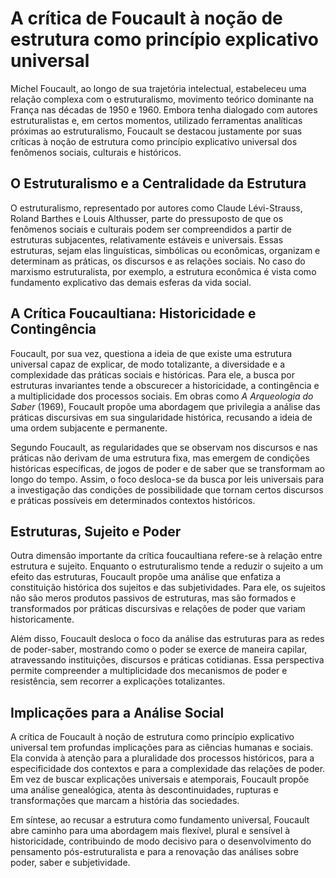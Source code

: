 # A crítica de Foucault à noção de estrutura como princípio explicativo universal

Michel Foucault, ao longo de sua trajetória intelectual, estabeleceu uma relação complexa com o estruturalismo, movimento teórico dominante na França nas décadas de 1950 e 1960. Embora tenha dialogado com autores estruturalistas e, em certos momentos, utilizado ferramentas analíticas próximas ao estruturalismo, Foucault se destacou justamente por suas críticas à noção de estrutura como princípio explicativo universal dos fenômenos sociais, culturais e históricos.

## O Estruturalismo e a Centralidade da Estrutura

O estruturalismo, representado por autores como Claude Lévi-Strauss, Roland Barthes e Louis Althusser, parte do pressuposto de que os fenômenos sociais e culturais podem ser compreendidos a partir de estruturas subjacentes, relativamente estáveis e universais. Essas estruturas, sejam elas linguísticas, simbólicas ou econômicas, organizam e determinam as práticas, os discursos e as relações sociais. No caso do marxismo estruturalista, por exemplo, a estrutura econômica é vista como fundamento explicativo das demais esferas da vida social.

## A Crítica Foucaultiana: Historicidade e Contingência

Foucault, por sua vez, questiona a ideia de que existe uma estrutura universal capaz de explicar, de modo totalizante, a diversidade e a complexidade das práticas sociais e históricas. Para ele, a busca por estruturas invariantes tende a obscurecer a historicidade, a contingência e a multiplicidade dos processos sociais. Em obras como *A Arqueologia do Saber* (1969), Foucault propõe uma abordagem que privilegia a análise das práticas discursivas em sua singularidade histórica, recusando a ideia de uma ordem subjacente e permanente.

Segundo Foucault, as regularidades que se observam nos discursos e nas práticas não derivam de uma estrutura fixa, mas emergem de condições históricas específicas, de jogos de poder e de saber que se transformam ao longo do tempo. Assim, o foco desloca-se da busca por leis universais para a investigação das condições de possibilidade que tornam certos discursos e práticas possíveis em determinados contextos históricos.

## Estruturas, Sujeito e Poder

Outra dimensão importante da crítica foucaultiana refere-se à relação entre estrutura e sujeito. Enquanto o estruturalismo tende a reduzir o sujeito a um efeito das estruturas, Foucault propõe uma análise que enfatiza a constituição histórica dos sujeitos e das subjetividades. Para ele, os sujeitos não são meros produtos passivos de estruturas, mas são formados e transformados por práticas discursivas e relações de poder que variam historicamente.

Além disso, Foucault desloca o foco da análise das estruturas para as redes de poder-saber, mostrando como o poder se exerce de maneira capilar, atravessando instituições, discursos e práticas cotidianas. Essa perspectiva permite compreender a multiplicidade dos mecanismos de poder e resistência, sem recorrer a explicações totalizantes.

## Implicações para a Análise Social

A crítica de Foucault à noção de estrutura como princípio explicativo universal tem profundas implicações para as ciências humanas e sociais. Ela convida à atenção para a pluralidade dos processos históricos, para a especificidade dos contextos e para a complexidade das relações de poder. Em vez de buscar explicações universais e atemporais, Foucault propõe uma análise genealógica, atenta às descontinuidades, rupturas e transformações que marcam a história das sociedades.

Em síntese, ao recusar a estrutura como fundamento universal, Foucault abre caminho para uma abordagem mais flexível, plural e sensível à historicidade, contribuindo de modo decisivo para o desenvolvimento do pensamento pós-estruturalista e para a renovação das análises sobre poder, saber e subjetividade.
